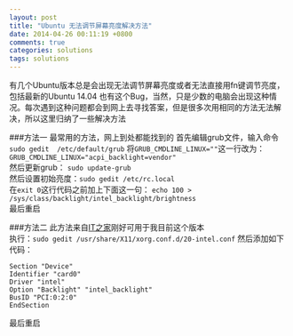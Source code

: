 ```yaml
---
layout: post
title: "Ubuntu 无法调节屏幕亮度解决方法"
date: 2014-04-26 00:11:19 +0800
comments: true
categories: solutions
tags: solutions
---
```

有几个Ubuntu版本总是会出现无法调节屏幕亮度或者无法直接用fn键调节亮度，包括最新的Ubuntu 14.04 也有这个Bug，当然，只是少数的电脑会出现这种情况。每次遇到这种问题都会到网上去寻找答案，但是很多次用相同的方法无法解决，所以这里归纳了一些解决方法
<!--more-->
###方法一
最常用的方法，网上到处都能找到的
首先编辑grub文件，输入命令`sudo gedit  /etc/default/grub`
将`GRUB_CMDLINE_LINUX=""`这一行改为：  
`GRUB_CMDLINE_LINUX="acpi_backlight=vendor"`  
然后更新grub：
`sudo update-grub`  
然后设置初始亮度：`sudo gedit /etc/rc.local`  
在`exit 0`这行代码之前加上下面这一句：
`echo 100 > /sys/class/backlight/intel_backlight/brightness`  
最后重启
    
###方法二
此方法来自[IT之家](http://www.ithome.com/html/soft/71265.htm)刚好可用于我目前这个版本  
执行：`sudo gedit /usr/share/X11/xorg.conf.d/20-intel.conf`
然后添加如下代码：  

    Section "Device"
    Identifier "card0"
    Driver "intel"
    Option "Backlight" "intel_backlight"
    BusID "PCI:0:2:0"
    EndSection
最后重启

